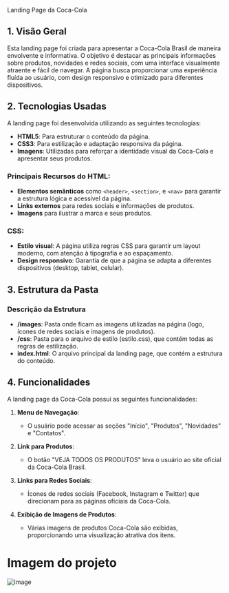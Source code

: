 Landing Page da Coca-Cola

## 1. Visão Geral
Esta landing page foi criada para apresentar a Coca-Cola Brasil de maneira envolvente e informativa. O objetivo é destacar as principais informações sobre produtos, novidades e redes sociais, com uma interface visualmente atraente e fácil de navegar. A página busca proporcionar uma experiência fluída ao usuário, com design responsivo e otimizado para diferentes dispositivos.

## 2. Tecnologias Usadas

A landing page foi desenvolvida utilizando as seguintes tecnologias:
- **HTML5**: Para estruturar o conteúdo da página.
- **CSS3**: Para estilização e adaptação responsiva da página.
- **Imagens**: Utilizadas para reforçar a identidade visual da Coca-Cola e apresentar seus produtos.

### Principais Recursos do HTML:
- **Elementos semânticos** como `<header>`, `<section>`, e `<nav>` para garantir a estrutura lógica e acessível da página.
- **Links externos** para redes sociais e informações de produtos.
- **Imagens** para ilustrar a marca e seus produtos.

### CSS:
- **Estilo visual**: A página utiliza regras CSS para garantir um layout moderno, com atenção à tipografia e ao espaçamento.
- **Design responsivo**: Garantia de que a página se adapta a diferentes dispositivos (desktop, tablet, celular).

## 3. Estrutura da Pasta
### Descrição da Estrutura
- **/images**: Pasta onde ficam as imagens utilizadas na página (logo, ícones de redes sociais e imagens de produtos).
- **/css**: Pasta para o arquivo de estilo (estilo.css), que contém todas as regras de estilização.
- **index.html**: O arquivo principal da landing page, que contém a estrutura do conteúdo.

## 4. Funcionalidades

A landing page da Coca-Cola possui as seguintes funcionalidades:

1. **Menu de Navegação**: 
   - O usuário pode acessar as seções "Início", "Produtos", "Novidades" e "Contatos".
   
2. **Link para Produtos**: 
   - O botão "VEJA TODOS OS PRODUTOS" leva o usuário ao site oficial da Coca-Cola Brasil.
   
3. **Links para Redes Sociais**:
   - Ícones de redes sociais (Facebook, Instagram e Twitter) que direcionam para as páginas oficiais da Coca-Cola.

4. **Exibição de Imagens de Produtos**:
   - Várias imagens de produtos Coca-Cola são exibidas, proporcionando uma visualização atrativa dos itens.






# Imagem do projeto

![image](https://github.com/FelipeBritoSP10/CocaCola/assets/139879477/19870abd-c085-4f42-8733-05a4cd27de76)
